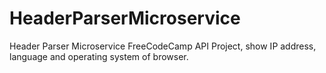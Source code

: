 # HeaderParserMicroservice
Header Parser Microservice FreeCodeCamp API Project, show IP address, language and operating system of browser.
